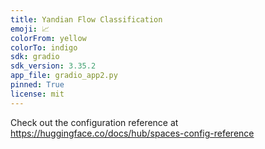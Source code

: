 ```yaml
---
title: Yandian Flow Classification
emoji: 📈
colorFrom: yellow
colorTo: indigo
sdk: gradio
sdk_version: 3.35.2
app_file: gradio_app2.py
pinned: True
license: mit
---
```


Check out the configuration reference at https://huggingface.co/docs/hub/spaces-config-reference
